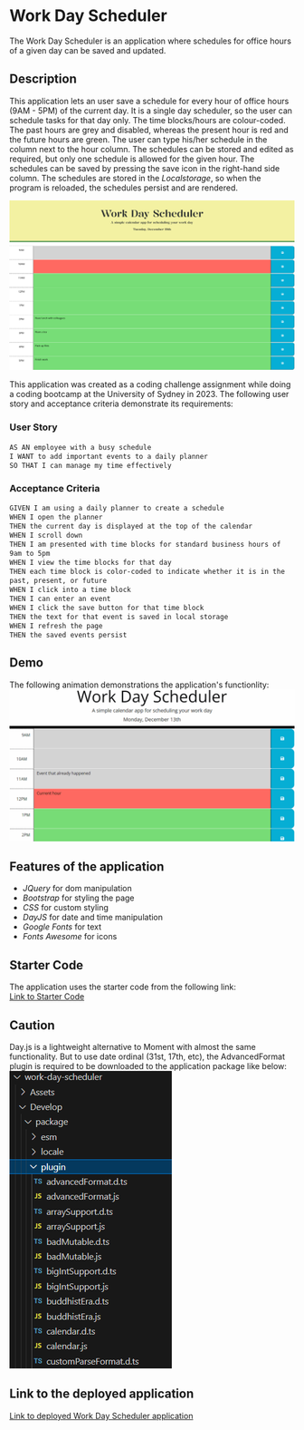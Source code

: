 # Work Day Scheduler 
The Work Day Scheduler is an application where schedules for office hours of a given day can be saved and updated.

## Description
This application lets an user save a schedule for every hour of office hours (9AM - 5PM) of the current day. It is a single day scheduler, so the user can schedule tasks for that day only. The time blocks/hours are colour-coded. The past hours are grey and disabled, whereas the present hour is red and the future hours are green.
The user can type his/her schedule in the column next to the hour column. The schedules can be stored and edited as required, but only one schedule is allowed for the given hour. The schedules can be saved by pressing the save icon in the right-hand side column. The schedules are stored in the *Localstorage*, so when the program is reloaded, the schedules persist and are rendered.

![image](./Assets/image/screenshot.png)

This application was created as a coding challenge assignment while doing a coding bootcamp at the University of Sydney in 2023. The following user story and acceptance criteria demonstrate its requirements:
### User Story
    AS AN employee with a busy schedule
    I WANT to add important events to a daily planner
    SO THAT I can manage my time effectively
### Acceptance Criteria
    GIVEN I am using a daily planner to create a schedule
    WHEN I open the planner
    THEN the current day is displayed at the top of the calendar
    WHEN I scroll down
    THEN I am presented with time blocks for standard business hours of 9am to 5pm
    WHEN I view the time blocks for that day
    THEN each time block is color-coded to indicate whether it is in the past, present, or future
    WHEN I click into a time block
    THEN I can enter an event
    WHEN I click the save button for that time block
    THEN the text for that event is saved in local storage
    WHEN I refresh the page
    THEN the saved events persist
## Demo
The following animation demonstrations the application's functionlity:
![image](./Assets/image/third-party-apis-homework-demo.gif)

## Features of the application
-  _JQuery_ for dom manipulation
-  *Bootstrap* for styling the page
- *CSS* for custom styling 
-  *DayJS* for date and time manipulation
-  *Google Fonts* for text
-  *Fonts Awesome* for icons


## Starter Code
The application uses the starter code from the following link:     
[Link to Starter Code](https://github.com/coding-boot-camp/crispy-octo-meme)


## Caution
Day.js is a lightweight alternative to Moment with almost the same functionality. But to use date ordinal (31st, 17th, etc), the AdvancedFormat plugin is required to be downloaded to the application package like below:
![image](./Assets/image/advanced-format-plugin.png)

## Link to the deployed application
[Link to deployed Work Day Scheduler application](https://simplesuyash.github.io/work-day-scheduler/)


